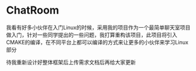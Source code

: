 # ChatRoom
我看有好多小伙伴在入门Linux的时候，采用我的项目作为一个最简单聊天室项目做入门，针对一些同学提出的一些问题，我打算重构该项目，此项目将引入CMAKE的编译，在不同平台上都可以编译的方式来让更多的小伙伴来学习Linux部分

待我重新设计好整体框架后上传需求文档后再给大家更新
